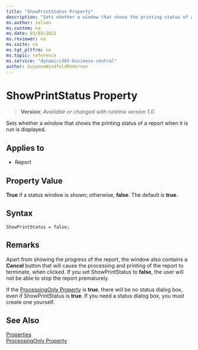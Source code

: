 ```yaml
---
title: "ShowPrintStatus Property"
description: "Sets whether a window that shows the printing status of a report when it is run is displayed."
ms.author: solsen
ms.custom: na
ms.date: 03/03/2022
ms.reviewer: na
ms.suite: na
ms.tgt_pltfrm: na
ms.topic: reference
ms.service: "dynamics365-business-central"
author: SusanneWindfeldPedersen
---
```

[//]: # (START>DO_NOT_EDIT)
[//]: # (IMPORTANT:Do not edit any of the content between here and the END>DO_NOT_EDIT.)
[//]: # (Any modifications should be made in the .xml files in the ModernDev repo.)
# ShowPrintStatus Property
> **Version**: _Available or changed with runtime version 1.0._

Sets whether a window that shows the printing status of a report when it is run is displayed.

## Applies to
-   Report

[//]: # (IMPORTANT: END>DO_NOT_EDIT)


## Property Value  

**True** if a status window is shown; otherwise, **false**. The default is **true**.  

## Syntax

```AL
ShowPrintStatus = false;
```
  
## Remarks

Apart from showing the progress of the report, the window also contains a **Cancel** button that will cause the processing and printing of the report to terminate, when clicked. If you set ShowPrintStatus to **false**, the user will not be able to stop the report prematurely.  
  
If the [ProcessingOnly Property](devenv-processingonly-property.md) is **true**, there will be no status dialog box, even if ShowPrintStatus is **true**. If you need a status dialog box, you must create one yourself.  
  
## See Also  

[Properties](devenv-properties.md)  
[ProcessingOnly Property](devenv-processingonly-property.md)